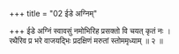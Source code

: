 +++
title = "02 ईडे अग्निम्"

+++
ईडे अग्निं स्वावसुं नमोभिरिह प्रसक्तो वि चयत् कृतं नः ।  
रथैरिव प्र भरे वाजयद्भिः प्रदक्षिणं मरुतां स्तोममृध्याम् ॥ २ ॥